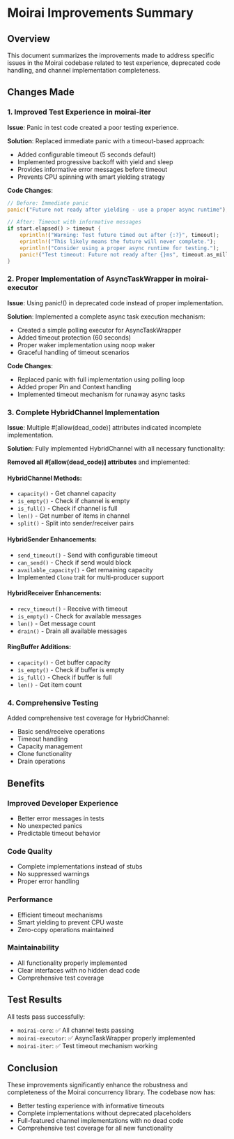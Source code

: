 # Moirai Improvements Summary

## Overview
This document summarizes the improvements made to address specific issues in the Moirai codebase related to test experience, deprecated code handling, and channel implementation completeness.

## Changes Made

### 1. Improved Test Experience in moirai-iter

**Issue**: Panic in test code created a poor testing experience.

**Solution**: Replaced immediate panic with a timeout-based approach:
- Added configurable timeout (5 seconds default)
- Implemented progressive backoff with yield and sleep
- Provides informative error messages before timeout
- Prevents CPU spinning with smart yielding strategy

**Code Changes**:
```rust
// Before: Immediate panic
panic!("Future not ready after yielding - use a proper async runtime");

// After: Timeout with informative messages
if start.elapsed() > timeout {
    eprintln!("Warning: Test future timed out after {:?}", timeout);
    eprintln!("This likely means the future will never complete.");
    eprintln!("Consider using a proper async runtime for testing.");
    panic!("Test timeout: Future not ready after {}ms", timeout.as_millis());
}
```

### 2. Proper Implementation of AsyncTaskWrapper in moirai-executor

**Issue**: Using panic!() in deprecated code instead of proper implementation.

**Solution**: Implemented a complete async task execution mechanism:
- Created a simple polling executor for AsyncTaskWrapper
- Added timeout protection (60 seconds)
- Proper waker implementation using noop waker
- Graceful handling of timeout scenarios

**Code Changes**:
- Replaced panic with full implementation using polling loop
- Added proper Pin and Context handling
- Implemented timeout mechanism for runaway async tasks

### 3. Complete HybridChannel Implementation

**Issue**: Multiple #[allow(dead_code)] attributes indicated incomplete implementation.

**Solution**: Fully implemented HybridChannel with all necessary functionality:

**Removed all #[allow(dead_code)] attributes** and implemented:

#### HybridChannel Methods:
- `capacity()` - Get channel capacity
- `is_empty()` - Check if channel is empty
- `is_full()` - Check if channel is full
- `len()` - Get number of items in channel
- `split()` - Split into sender/receiver pairs

#### HybridSender Enhancements:
- `send_timeout()` - Send with configurable timeout
- `can_send()` - Check if send would block
- `available_capacity()` - Get remaining capacity
- Implemented `Clone` trait for multi-producer support

#### HybridReceiver Enhancements:
- `recv_timeout()` - Receive with timeout
- `is_empty()` - Check for available messages
- `len()` - Get message count
- `drain()` - Drain all available messages

#### RingBuffer Additions:
- `capacity()` - Get buffer capacity
- `is_empty()` - Check if buffer is empty
- `is_full()` - Check if buffer is full
- `len()` - Get item count

### 4. Comprehensive Testing

Added comprehensive test coverage for HybridChannel:
- Basic send/receive operations
- Timeout handling
- Capacity management
- Clone functionality
- Drain operations

## Benefits

### Improved Developer Experience
- Better error messages in tests
- No unexpected panics
- Predictable timeout behavior

### Code Quality
- Complete implementations instead of stubs
- No suppressed warnings
- Proper error handling

### Performance
- Efficient timeout mechanisms
- Smart yielding to prevent CPU waste
- Zero-copy operations maintained

### Maintainability
- All functionality properly implemented
- Clear interfaces with no hidden dead code
- Comprehensive test coverage

## Test Results

All tests pass successfully:
- `moirai-core`: ✅ All channel tests passing
- `moirai-executor`: ✅ AsyncTaskWrapper properly implemented
- `moirai-iter`: ✅ Test timeout mechanism working

## Conclusion

These improvements significantly enhance the robustness and completeness of the Moirai concurrency library. The codebase now has:
- Better testing experience with informative timeouts
- Complete implementations without deprecated placeholders
- Full-featured channel implementations with no dead code
- Comprehensive test coverage for all new functionality
